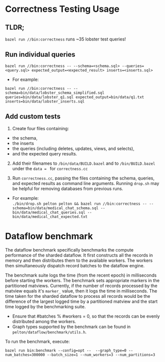 # Correctness Testing Usage

## TLDR;

`bazel run //bin:correctness` runs ~35 lobster test queries!

## Run individual queries

`bazel run //bin:correctness -- --schema=<schema.sql> --queries=<query.sql> expected_output=<expected_result> inserts=<inserts.sql>`

- For example:

`bazel run //bin:correctness -- --schema=bin/data/lobster_schema_simplified.sql queries=bin/data/lobster_q1.sql expected_output=bin/data/q1.txt inserts=bin/data/lobster_inserts.sql`

## Add custom tests

1. Create four files containing:

- the schema,
- the inserts
- the queries (including deletes, updates, views, and selects),
- and the expected query results.

2. Add their filenames to `/bin/data/BUILD.bazel` and to `/bin/BUILD.bazel` under the `data = ` for `correctness.cc`

3. Run `correctness.cc`, passing the files containing the schema, queries, and expected results as command line arguments. Running `drop.sh` may be helpful for removing databases from previous runs.

- For example:  
   `./bin/drop.sh pelton pelton && bazel run //bin:correctness -- --schema=bin/data/medical_chat_schema.sql --bin/data/medical_chat_queries.sql --bin/data/medical_chat_expected.txt`

# Dataflow benchmark
The dataflow benchmark specifically benchmarks the compute performance of the sharded dataflow. It first constructs all the records in memory and then distributes them to the available workers. The workers then simultaneously dispatch record batches to the dataflow engine.

The benchmark suite logs the time (from the recent epoch) in milliseconds before starting the workers. The benchmark sets appropriate markers in the partitioned matviews. Currently, if the number of records processed by the matview equals it's `marker_` value, then it logs the time in milliseconds. The time taken for the sharded dataflow to process all records would be the difference of the largest logged time by a partitioned matview and the start time logged by the benchmarking suite.

- Ensure that #batches % #workers = 0, so that the records can be evenly distributed among the workers.
- Graph types supported by the benchmark can be found in `pelton/dataflow/benchmark/utils.h`.

To run the benchmark, execute:
```
bazel run bin:benchmark --config=opt --  --graph_type=0 --num_batches=300000 --batch_size=1 --num_workers=3 --num_partitions=3
```
